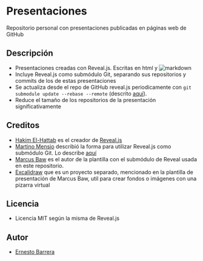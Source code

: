 # Presentaciones
Repositorio personal con presentaciones publicadas en páginas web de GitHub

## Descripción
* Presentaciones creadas con Reveal.js. Escritas en html y ![markdown](https://www.markdownguide.org/favicon.ico)
* Incluye Reveal.js como submódulo Git, separando sus repositorios y commits de los de estas presentaciones
* Se actualiza desde el repo de GitHub reveal.js periodicamente con `git submodule update --rebase --remote` (descrito [aquí](https://github.com/pacharanero/create-new-revealjs-template#updating-revealjs)). 
* Reduce el tamaño de los repositorios de la presentación significativamente

## Creditos
* [Hakim El-Hattab](https://twitter.com/hakimel) es el creador de [Reveal.js](https://github.com/hakimel/reveal.js)
* [Martino Mensio](https://twitter.com/MartinoMensio) describió la forma para utilizar Reveal.js como submódulo Git. Lo describe [aquí](https://martinomensio.medium.com/how-to-host-reveal-js-slides-on-github-pages-and-have-a-tidy-repository-1a363944c38d) 
* [Marcus Baw](https://github.com/pacharanero/create-new-revealjs-template) es el autor de la plantilla con el submódulo de Reveal usada en este repositorio.
* [Excalidraw](https://excalidraw.com/) que es un proyecto separado, mencionado en la plantilla de presentación de Marcus Baw, util para crear fondos o imágenes con una pizarra virtual

## Licencia
* Licencia MIT según la misma de Reveal.js

## Autor
* [Ernesto Barrera](https://twitter.com/ernestob)
